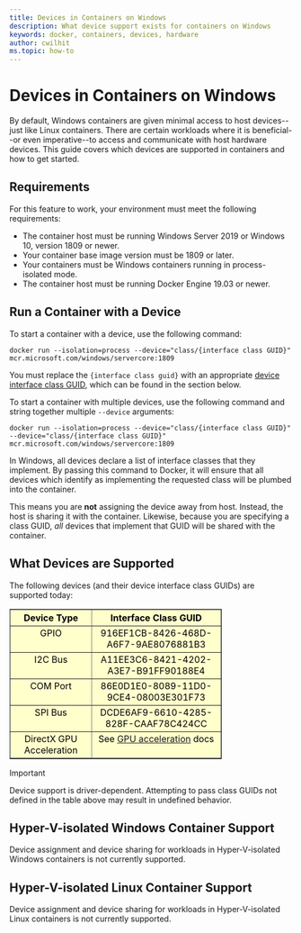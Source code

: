 ```yaml
---
title: Devices in Containers on Windows
description: What device support exists for containers on Windows
keywords: docker, containers, devices, hardware
author: cwilhit
ms.topic: how-to
---
```


# Devices in Containers on Windows

By default, Windows containers are given minimal access to host devices--just like Linux containers. There are certain workloads where it is beneficial--or even imperative--to access and communicate with host hardware devices. This guide covers which devices are supported in containers and how to get started.

## Requirements

For this feature to work, your environment must meet the following requirements:
- The container host must be running Windows Server 2019 or Windows 10, version 1809 or newer.
- Your container base image version must be 1809 or later.
- Your containers must be Windows containers running in process-isolated mode.
- The container host must be running Docker Engine 19.03 or newer.

## Run a Container with a Device

To start a container with a device, use the following command:

```shell
docker run --isolation=process --device="class/{interface class GUID}" mcr.microsoft.com/windows/servercore:1809
```

You must replace the `{interface class guid}` with an appropriate [device interface class GUID](https://docs.microsoft.com/windows-hardware/drivers/install/overview-of-device-interface-classes), which can be found in the section below.

To start a container with multiple devices, use the following command and string together multiple `--device` arguments:

```shell
docker run --isolation=process --device="class/{interface class GUID}" --device="class/{interface class GUID}" mcr.microsoft.com/windows/servercore:1809
```

In Windows, all devices declare a list of interface classes that they implement. By passing this command to Docker, it will ensure that all devices which identify as implementing the requested class will be plumbed into the container.

This means you are **not** assigning the device away from host. Instead, the host is sharing it with the container. Likewise, because you are specifying a class GUID, _all_ devices that implement that GUID will be shared with the container.

## What Devices are Supported

The following devices (and their device interface class GUIDs) are supported today:

<table border="1" style="background-color:FFFFCC;border-collapse:collapse;border:1px solid FFCC00;color:000000;width:75%" cellpadding="5" cellspacing="5">
<thead>
<tr valign="top">
<th><center>Device Type</center></th>
<th><center>Interface Class GUID</center></th>
</tr>
</thead>
<tbody>
<tr valign="top">
<td><center>GPIO</center></td>
<td><center>916EF1CB-8426-468D-A6F7-9AE8076881B3</center></td>
</tr>
<tr valign="top">
<td><center>I2C Bus</center></td>
<td><center>A11EE3C6-8421-4202-A3E7-B91FF90188E4</center></td>
</tr>
<tr valign="top">
<td><center>COM Port</center></td>
<td><center>86E0D1E0-8089-11D0-9CE4-08003E301F73</center></td>
</tr>
<tr valign="top">
<td><center>SPI Bus</center></td>
<td><center>DCDE6AF9-6610-4285-828F-CAAF78C424CC</center></td>
</tr>
<tr valign="top">
<td><center>DirectX GPU Acceleration</center></td>
<td><center>See <a href="https://docs.microsoft.com/virtualization/windowscontainers/deploy-containers/gpu-acceleration">GPU acceleration</a> docs</center></td>
</tr>
</tbody>
</table>

> [!IMPORTANT]
> Device support is driver-dependent. Attempting to pass class GUIDs not defined in the table above may result in undefined behavior.

## Hyper-V-isolated Windows Container Support

Device assignment and device sharing for workloads in Hyper-V-isolated Windows containers is not currently supported.

## Hyper-V-isolated Linux Container Support

Device assignment and device sharing for workloads in Hyper-V-isolated Linux containers is not currently supported.

